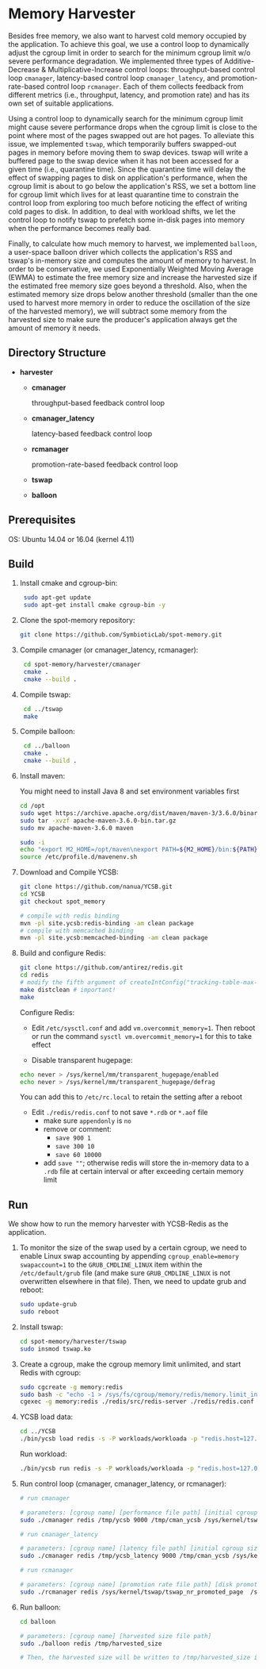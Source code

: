 # Memory Harvester

Besides free memory, we also want to harvest cold memory occupied by the application. To achieve this goal, we use a control loop to dynamically adjust the cgroup limit in order to search for the minimum cgroup limit w/o severe performance degradation. We implemented three types of Additive-Decrease & Multiplicative-Increase control loops: throughput-based control loop `cmanager`, latency-based control loop `cmanager_latency`, and promotion-rate-based control loop `rcmanager`. Each of them collects feedback from different metrics (i.e., throughput, latency, and promotion rate) and has its own set of suitable applications.

Using a control loop to dynamically search for the minimum cgroup limit might cause severe performance drops when the cgroup limit is close to the point where most of the pages swapped out are hot pages. To alleviate this issue, we implemented `tswap`, which temporarily buffers swapped-out pages in memory before moving them to swap devices. tswap will write a buffered page to the swap device when it has not been accessed for a given time (i.e., quarantine time). Since the quarantine time will delay the effect of swapping pages to disk on application's performance, when the cgroup limit is about to go below the application's RSS, we set a bottom line for cgroup limit which lives for at least quarantine time to constrain the control loop from exploring too much before noticing the effect of writing cold pages to disk. In addition, to deal with workload shifts, we let the control loop to notify tswap to prefetch some in-disk pages into memory when the performance becomes really bad.

Finally, to calculate how much memory to harvest, we implemented `balloon`, a user-space balloon driver which collects the application's RSS and tswap's in-memory size and computes the amount of memory to harvest. In order to be conservative, we used Exponentially Weighted Moving Average (EWMA) to estimate the free memory size and increase the harvested size if the estimated free memory size goes beyond a threshold. Also, when the estimated memory size drops below another threshold (smaller than the one used to harvest more memory in order to reduce the oscillation of the size of the harvested memory), we will subtract some memory from the harvested size to make sure the producer's application always get the amount of memory it needs.

## Directory Structure

* **harvester**

  * **cmanager**

    throughput-based feedback control loop

  * **cmanager_latency**

    latency-based feedback control loop

  * **rcmanager**

    promotion-rate-based feedback control loop

  * **tswap**

  * **balloon**

## Prerequisites

OS: Ubuntu 14.04 or 16.04 (kernel 4.11)

## Build

1. Install cmake and cgroup-bin:

   ```bash
	sudo apt-get update
	sudo apt-get install cmake cgroup-bin -y
   ```

2. Clone the spot-memory repository:

   ```bash
   git clone https://github.com/SymbioticLab/spot-memory.git
   ```

3. Compile cmanager (or cmanager_latency, rcmanager):

   ```bash
    cd spot-memory/harvester/cmanager
    cmake .
    cmake --build .
   ```

4. Compile tswap:

   ```bash
    cd ../tswap
    make
   ```

5. Compile balloon:

   ```bash
    cd ../balloon
    cmake .
    cmake --build .
   ```

6. Install maven:

   You might need to install Java 8 and set environment variables first

   ```	bash
   cd /opt
   sudo wget https://archive.apache.org/dist/maven/maven-3/3.6.0/binaries/apache-maven-3.6.0-bin.tar.gz
   sudo tar -xvzf apache-maven-3.6.0-bin.tar.gz
   sudo mv apache-maven-3.6.0 maven
   
   sudo -i
   echo "export M2_HOME=/opt/maven\nexport PATH=${M2_HOME}/bin:${PATH}\nexport" > /etc/profile.d/mavenenv.sh
   source /etc/profile.d/mavenenv.sh
   ```

7. Download and Compile YCSB:

	```bash
	git clone https://github.com/nanua/YCSB.git
	cd YCSB
	git checkout spot_memory
	
	# compile with redis binding
	mvn -pl site.ycsb:redis-binding -am clean package
	# compile with memcached binding
	mvn -pl site.ycsb:memcached-binding -am clean package
	```

8. Build and configure Redis:

   ```bash
   git clone https://github.com/antirez/redis.git
   cd redis
   # modify the fifth argument of createIntConfig("tracking-table-max-fill", ...) in file "src/config.c" from 100 to 1000000 to pass make test
   make distclean # important! 
   make 
   ```

   Configure Redis:

   * Edit `/etc/sysctl.conf` and add `vm.overcommit_memory=1`. Then reboot or run the command `sysctl vm.overcommit_memory=1` for this to take effect

   * Disable transparent hugepage: 

   ```sh
   echo never > /sys/kernel/mm/transparent_hugepage/enabled
   echo never > /sys/kernel/mm/transparent_hugepage/defrag
   ```

   You can add this to `/etc/rc.local` to retain the setting after a reboot

   * Edit `./redis/redis.conf` to not save `*.rdb` or `*.aof` file  
     * make sure `appendonly` is `no` 
     * remove or comment:
       * `save 900 1`
       * `save 300 10`
       * `save 60 10000`
     * add `save ""`; otherwise redis will store the in-memory data to a `.rdb` file at certain interval or after exceeding certain memory limit

## Run

We show how to run the memory harvester with YCSB-Redis as the application.

1. To monitor the size of the swap used by a certain cgroup, we need to enable Linux swap accounting by appending `cgroup_enable=memory swapaccount=1` to the `GRUB_CMDLINE_LINUX` item within the `/etc/default/grub` file (and make sure `GRUB_CMDLINE_LINUX` is not overwritten elsewhere in that file). Then, we need to update grub and reboot:

	```bash
	sudo update-grub
	sudo reboot
	```


2. Install tswap:

	```bash
	cd spot-memory/harvester/tswap
	sudo insmod tswap.ko
	```

3. Create a cgroup, make the cgroup memory limit unlimited, and start Redis with cgroup:

	```bash
	sudo cgcreate -g memory:redis
	sudo bash -c "echo -1 > /sys/fs/cgroup/memory/redis/memory.limit_in_bytes"
	cgexec -g memory:redis ./redis/src/redis-server ./redis/redis.conf
	```
	
4. YCSB load data: 
	```bash
	cd ../YCSB
	./bin/ycsb load redis -s -P workloads/workloada -p "redis.host=127.0.0.1" -p "redis.port=6379"
	```
	Run workload:
	```bash
	./bin/ycsb run redis -s -P workloads/workloada -p "redis.host=127.0.0.1" -p "redis.port=6379" -p "status.interval=1"
	```
	
5. Run control loop (cmanager, cmanager_latency, or rcmanager):

	```bash
	# run cmanager
	
	# parameters: [cgroup name] [performance file path] [initial cgroup size (MB)] [logging file path] [tswap stat path (optional)]
	sudo ./cmanager redis /tmp/ycsb 9000 /tmp/cman_ycsb /sys/kernel/tswap/tswap_stat
	
	# run cmanager_latency
	
	# parameters: [cgroup name] [latency file path] [initial cgroup size (MB)] [logging file path] [tswap stat path (optional)]
	sudo ./cmanager redis /tmp/ycsb_latency 9000 /tmp/cman_ycsb /sys/kernel/tswap/tswap_stat
	
	# run rcmanager
	
	# parameters: [cgroup name] [promotion rate file path] [disk promotion rate file path] [initial cgroup size (MB)] [logging file path] [tswap stat path] [performance file path (optional)]
	sudo ./rcmanager redis /sys/kernel/tswap/tswap_nr_promoted_page  /sys/kernel/tswap/tswap_nr_disk_promoted_page 9000 /tmp/cman_ycsb /sys/kernel/tswap/tswap_stat
	```
  
6. Run balloon:

	```bash
	cd balloon
	
	# parameters: [cgroup name] [harvested size file path]
	sudo ./balloon redis /tmp/harvested_size
	
	# Then, the harvested size will be written to /tmp/harvested_size in bytes (with advisory file lock)
	```

   